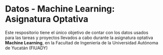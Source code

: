 # Datos - Machine Learning: Asignatura Optativa

Este respositorio tiene el único objetivo de contar con los datos usados para las tareas y proyectos llevados a cabo durante la asignatura optativa **Machine Learning**, en la Facultad de Ingeniería de la Universidad Autónoma de Yucatán (FIUADY)
